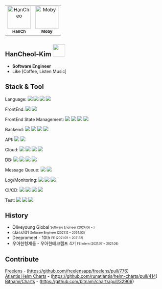 <table>
  <tr>
    <td align="center">
    <a href="https://github.com/HanCheo">
    <img src="https://avatars.githubusercontent.com/u/38929712?v=4" width="75px;" alt="HanCheo"/>
    <br />
    <sub>
    <b>HanCh</b>
    </sub>
    </a>
    </td>
    <td align="center">
    <a href="https://github.com/moby-101">
    <img src="https://avatars.githubusercontent.com/u/96866599?v=4" width="75px;" alt="Moby"/>
    <br />
    <sub>
    <b>Moby</b>
    </sub>
    </a>
    </td>
    </tr>
 </table>

## HanCheol-Kim <img src="https://emoji.slack-edge.com/T02HJLNUN9J/60fps_parrot/2ebed6fd488cf610.gif" width=40 />

- **Software Engineer**   
- Like [Coffee, Listen Music]

## Stack & Tool


Language: <img src="https://img.shields.io/badge/-Kotlin-7F52FF?&logo=Kotlin&logoColor=white"> <img src="https://img.shields.io/badge/-Java-6DB33F"/> <img src="https://img.shields.io/badge/-JavaScript-F7DF1E?logo=javascript&logoColor=white"/> <img src="https://img.shields.io/badge/-TypeScript-3178C6?logo=typescript&logoColor=white"/>

FrontEnd: <img src="https://img.shields.io/badge/-React-61DAFB?logo=react&logoColor=white"/> <img src="https://img.shields.io/badge/-Next.js-000000?logo=nextdotjs&logoColor=white"/>

FrontEnd State Management: <img src="https://img.shields.io/badge/-Recoil-3578E5?logo=recoil&logoColor=white"/> <img src="https://img.shields.io/badge/-Apollo Client-311C87?logo=apollographql&logoColor=white"/> <img src="https://img.shields.io/badge/-React Query-FF4154?logo=reactquery&logoColor=white"/> <img src="https://img.shields.io/badge/-Jotai-FFFFFF"/>

Backend: <img src="https://img.shields.io/badge/-springboot-6DB33F?logo=springboot&logoColor=white"/> <img src="https://img.shields.io/badge/-nodejs-339933?logo=nodedotjs&logoColor=white"/> <img src="https://img.shields.io/badge/-Express-000000?logo=express&logoColor=white"/> <img src="https://img.shields.io/badge/-Apollo Server-311C87?logo=apollographql&logoColor=white"/>

API: <img src="https://img.shields.io/badge/-RestFul-000000"/> <img src="https://img.shields.io/badge/-graphql-E10098?logo=graphql&logoColor=white"/>

Cloud: <img src="https://img.shields.io/badge/-EKS-FF9900?logo=amazoneks&logoColor=white"/> <img src="https://img.shields.io/badge/-ECS-FF9900?logo=amazonecs&logoColor=white"/> <img src="https://img.shields.io/badge/-EC2-FF9900?logo=amazonec2&logoColor=white"/> <img src="https://img.shields.io/badge/-Amplify-FF9900?logo=awsamplify&logoColor=white"/>

DB: <img src="https://img.shields.io/badge/-Mysql-4479A1?logo=mysql&logoColor=white"/> <img src="https://img.shields.io/badge/-Dynamodb-4053D6?logo=amazondynamodb&logoColor=white"/> <img src="https://img.shields.io/badge/-Mongodb-47A248?logo=mongodb&logoColor=white"/> <img src="https://img.shields.io/badge/-Redis-DC382D?logo=redis&logoColor=white"/>

Message Queue: <img src="https://img.shields.io/badge/-Kafka-231F20?logo=apachekafka&logoColor=white"/> <img src="https://img.shields.io/badge/-BullMQ-DC382D?logo=apachekafka&logoColor=white"/>

Log/Monitoring: <img src="https://img.shields.io/badge/-ELK-005571?logo=elasticstack&logoColor=white"/> <img src="https://img.shields.io/badge/-DataDog-632CA6?logo=datadog&logoColor=white"/> <img src="https://img.shields.io/badge/-Grafana-F46800?logo=grafana&logoColor=white"/>

CI/CD: <img src="https://img.shields.io/badge/-Drone-212121?logo=drone&logoColor=white"/> <img src="https://img.shields.io/badge/-Harness-212121"/> <img src="https://img.shields.io/badge/-Github Actions-2088FF?logo=githubactions&logoColor=white"/> <img src="https://img.shields.io/badge/-Argo-EF7B4D?logo=argo&logoColor=white"/>

Test: <img src="https://img.shields.io/badge/-Jest-C21325?logo=jest&logoColor=white"/> <img src="https://img.shields.io/badge/-Junit5-25A162?logo=junit5&logoColor=white"/> <img src="https://img.shields.io/badge/-Storybook-FF4785?logo=storybook&logoColor=white"/>

## History   
- Oliveyoung Global <sub><sup>Software Engineer (2024.06 ~ )</sup></sub>  
- class101 <sub><sup>Software Engineer (2021.12 ~ 2024.03)</sup></sub>  
- Deepromeet - 10th <sub><sup>FE (2021.09 ~ 2021.12)</sup></sub>   
- 우아한형제들 - 우아한테크캠프 4기 <sub><sup>FE intern (2021.07 ~ 2021.08)</sup></sub>   


## Contribute
[Freelens](https://github.com/freelensapp/freelens) - (https://github.com/freelensapp/freelens/pull/776)   
[Atlantis Helm Charts](https://github.com/runatlantis/helm-charts) - (https://github.com/runatlantis/helm-charts/pull/414)   
[Bitnami/Charts](https://github.com/bitnami/charts) - (https://github.com/bitnami/charts/pull/32969)
